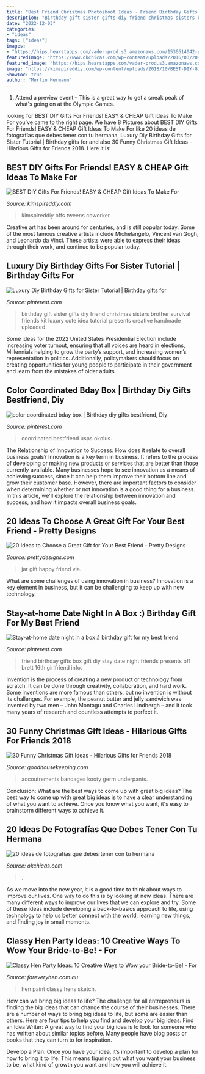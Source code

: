 ```yaml
---
title: "Best Friend Christmas Photoshoot Ideas ~ Friend Birthday Gifts Box Gift Diy Stay Date Night Friends Presents Bff Brett 16th Girlfriend Info"
description: "Birthday gift sister gifts diy friend christmas sisters brother survival friends kit luxury cute idea tutorial presents creative handmade uploaded"
date: "2022-12-03"
categories:
- "ideas"
tags: ["ideas"]
images:
- "https://hips.hearstapps.com/vader-prod.s3.amazonaws.com/1536614042-publictoilet-1536614018.jpg?crop=1xw:1xh;center,top&amp;resize=480:*"
featuredImage: "https://www.okchicas.com/wp-content/uploads/2016/03/20-ideas-de-fotografías-básicas-para-tener-con-tu-hermana-7.jpg"
featured_image: "https://hips.hearstapps.com/vader-prod.s3.amazonaws.com/1536614042-publictoilet-1536614018.jpg?crop=1xw:1xh;center,top&amp;resize=480:*"
image: "https://kimspireddiy.com/wp-content/uploads/2018/10/BEST-DIY-Gifts-For-Friends-EASY-and-CHEAP-Gift-Ideas-To-Make-For-Birthdays-Christmas-Gifts-Creative-and-Unique-Presents-That-Are-Cute-Last-Minute-Handmade-Ideas-BFFs-Teens-.jpg"
ShowToc: true
author: "Merlin Hermann"
---
```



1. Attend a preview event – This is a great way to get a sneak peak of what's going on at the Olympic Games.

	

		
looking for BEST DIY Gifts For Friends! EASY &amp; CHEAP Gift Ideas To Make For you've came to the right page. We have 8 Pictures about BEST DIY Gifts For Friends! EASY &amp; CHEAP Gift Ideas To Make For like 20 ideas de fotografías que debes tener con tu hermana, Luxury Diy Birthday Gifts for Sister Tutorial | Birthday gifts for and also 30 Funny Christmas Gift Ideas - Hilarious Gifts for Friends 2018. Here it is:
		
    
## BEST DIY Gifts For Friends! EASY &amp; CHEAP Gift Ideas To Make For

<img loading=lazy src="https://kimspireddiy.com/wp-content/uploads/2018/10/BEST-DIY-Gifts-For-Friends-EASY-and-CHEAP-Gift-Ideas-To-Make-For-Birthdays-Christmas-Gifts-Creative-and-Unique-Presents-That-Are-Cute-Last-Minute-Handmade-Ideas-BFFs-Teens-.jpg" onerror="this.onerror=null;this.src='https://tse3.mm.bing.net/th?id=OIP.Fkfmntt1hpJL_LWPBusHCwHaPH&amp;pid=15.1';" alt="BEST DIY Gifts For Friends! EASY &amp; CHEAP Gift Ideas To Make For">

_Source: kimspireddiy.com_

>kimspireddiy bffs tweens coworker. 

	

Creative art has been around for centuries, and is still popular today. Some of the most famous creative artists include Michelangelo, Vincent van Gogh, and Leonardo da Vinci. These artists were able to express their ideas through their work, and continue to be popular today.

    
## Luxury Diy Birthday Gifts For Sister Tutorial | Birthday Gifts For

<img loading=lazy src="https://i.pinimg.com/736x/a6/77/09/a6770973557ece22d93ebd178bc82e4d.jpg" onerror="this.onerror=null;this.src='https://tse2.mm.bing.net/th?id=OIP.S5t4Dc1OeBDYy7j4ZCAZ3gHaJ6&amp;pid=15.1';" alt="Luxury Diy Birthday Gifts for Sister Tutorial | Birthday gifts for">

_Source: pinterest.com_

>birthday gift sister gifts diy friend christmas sisters brother survival friends kit luxury cute idea tutorial presents creative handmade uploaded. 

	

Some ideas for the 2022 United States Presidential Election include increasing voter turnout, ensuring that all voices are heard in elections, Millennials helping to grow the party’s support, and increasing women’s representation in politics. Additionally, policymakers should focus on creating opportunities for young people to participate in their government and learn from the mistakes of older adults.

    
## Color Coordinated Bday Box | Birthday Diy Gifts Bestfriend, Diy

<img loading=lazy src="https://i.pinimg.com/736x/c1/9d/f2/c19df265751e47a0b54e991f7971af96.jpg" onerror="this.onerror=null;this.src='https://tse1.mm.bing.net/th?id=OIP.2VXy0PWIWdYSaJRz04gALwHaJ3&amp;pid=15.1';" alt="color coordinated bday box | Birthday diy gifts bestfriend, Diy">

_Source: pinterest.com_

>coordinated bestfriend usps okolus. 

	

The Relationship of Innovation to Success: How does it relate to overall business goals?
Innovation is a key term in business. It refers to the process of developing or making new products or services that are better than those currently available. Many businesses hope to see innovation as a means of achieving success, since it can help them improve their bottom line and grow their customer base. However, there are important factors to consider when determining whether or not innovation is a good thing for a business. In this article, we'll explore the relationship between innovation and success, and how it impacts overall business goals.

    
## 20 Ideas To Choose A Great Gift For Your Best Friend - Pretty Designs

<img loading=lazy src="http://www.prettydesigns.com/wp-content/uploads/2015/12/Happy-Jar.jpg" onerror="this.onerror=null;this.src='https://tse2.mm.bing.net/th?id=OIP.ucJFItEUxmZXlN6vlTPWwwHaLH&amp;pid=15.1';" alt="20 Ideas to Choose a Great Gift for Your Best Friend - Pretty Designs">

_Source: prettydesigns.com_

>jar gift happy friend via. 

	

What are some challenges of using innovation in business?
Innovation is a key element in business, but it can be challenging to keep up with new technology.

    
## Stay-at-home Date Night In A Box :) Birthday Gift For My Best Friend

<img loading=lazy src="https://i.pinimg.com/736x/26/74/4c/26744c2cc43c2d030294e04a5bb357e8--birthday-box-ideas-for-best-friend-best-friend-birthday-gifts.jpg" onerror="this.onerror=null;this.src='https://tse2.mm.bing.net/th?id=OIP.YS16KdXrJUgF3vX8ghYyIAHaLH&amp;pid=15.1';" alt="Stay-at-home date night in a box :) birthday gift for my best friend">

_Source: pinterest.com_

>friend birthday gifts box gift diy stay date night friends presents bff brett 16th girlfriend info. 

	

Invention is the process of creating a new product or technology from scratch. It can be done through creativity, collaboration, and hard work. Some inventions are more famous than others, but no invention is without its challenges. For example, the peanut butter and jelly sandwich was invented by two men – John Montagu and Charles Lindbergh – and it took many years of research and countless attempts to perfect it.

    
## 30 Funny Christmas Gift Ideas - Hilarious Gifts For Friends 2018

<img loading=lazy src="https://hips.hearstapps.com/vader-prod.s3.amazonaws.com/1536614042-publictoilet-1536614018.jpg?crop=1xw:1xh;center,top&amp;resize=480:*" onerror="this.onerror=null;this.src='https://tse4.mm.bing.net/th?id=OIP.jr3TZBR6I9J1QHIFgO4pjwAAAA&amp;pid=15.1';" alt="30 Funny Christmas Gift Ideas - Hilarious Gifts for Friends 2018">

_Source: goodhousekeeping.com_

>accoutrements bandages kooty germ underpants. 

	

Conclusion: What are the best ways to come up with great big ideas?
The best way to come up with great big ideas is to have a clear understanding of what you want to achieve. Once you know what you want, it's easy to brainstorm different ways to achieve it.

    
## 20 Ideas De Fotografías Que Debes Tener Con Tu Hermana

<img loading=lazy src="https://www.okchicas.com/wp-content/uploads/2016/03/20-ideas-de-fotografías-básicas-para-tener-con-tu-hermana-7.jpg" onerror="this.onerror=null;this.src='https://tse1.mm.bing.net/th?id=OIP.rdE4EhvOjmnc_QJc3KvbbQHaLL&amp;pid=15.1';" alt="20 ideas de fotografías que debes tener con tu hermana">

_Source: okchicas.com_

>. 

	

As we move into the new year, it is a good time to think about ways to improve our lives. One way to do this is by looking at new ideas. There are many different ways to improve our lives that we can explore and try. Some of these ideas include developing a back-to-basics approach to life, using technology to help us better connect with the world, learning new things, and finding joy in small moments.

    
## Classy Hen Party Ideas: 10 Creative Ways To Wow Your Bride-to-Be! - For

<img loading=lazy src="http://www.foreveryhen.com.au/uploads/3/1/5/3/31534501/classy-hen-party-ideas-sketch-a-model_orig.png" onerror="this.onerror=null;this.src='https://tse1.mm.bing.net/th?id=OIP.chPyXlXj6_j8otyYSbOZRgHaF7&amp;pid=15.1';" alt="Classy Hen Party Ideas: 10 Creative Ways to Wow your Bride-to-Be! - For">

_Source: foreveryhen.com.au_

>hen paint classy hens sketch. 

	

How can we bring big ideas to life?
The challenge for all entrepreneurs is finding the big ideas that can change the course of their businesses. There are a number of ways to bring big ideas to life, but some are easier than others. Here are four tips to help you find and develop your big ideas:
Find an Idea Writer: A great way to find your big idea is to look for someone who has written about similar topics before. Many people have blog posts or books that they can turn to for inspiration.

Develop a Plan: Once you have your idea, it’s important to develop a plan for how to bring it to life. This means figuring out what you want your business to be, what kind of growth you want and how you will achieve it.

